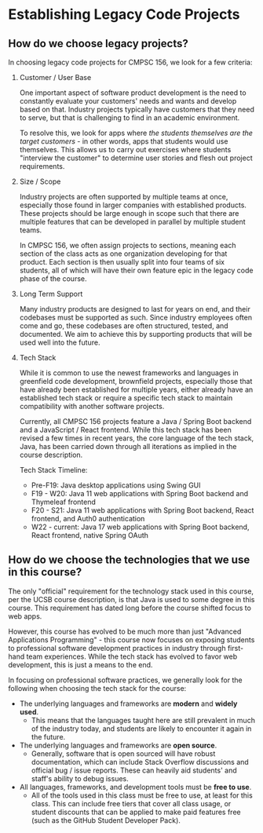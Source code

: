# Establishing Legacy Code Projects

## How do we choose legacy projects?

In choosing legacy code projects for CMPSC 156, we look for a few criteria:

1. Customer / User Base

    One important aspect of software product development is the need to constantly evaluate your customers' needs and wants and develop based on that. Industry projects typically have customers that they need to serve, but that is challenging to find in an academic environment. 
    
    To resolve this, we look for apps where *the students themselves are the target customers* - in other words, apps that students would use themselves. This allows us to carry out exercises where students "interview the customer" to determine user stories and flesh out project requirements.

2. Size / Scope

    Industry projects are often supported by multiple teams at once, especially those found in larger companies with established products. These projects should be large enough in scope such that there are multiple features that can be developed in parallel by multiple student teams. 

    In CMPSC 156, we often assign projects to sections, meaning each section of the class acts as one organization developing for that product. Each section is then usually split into four teams of six students, all of which will have their own feature epic in the legacy code phase of the course.

3. Long Term Support

    Many industry products are designed to last for years on end, and their codebases must be supported as such. Since industry employees often come and go, these codebases are often structured, tested, and documented. We aim to achieve this by supporting products that will be used well into the future.

4. Tech Stack

    While it is common to use the newest frameworks and languages in greenfield code development, brownfield projects, especially those that have already been established for multiple years, either already have an established tech stack or require a specific tech stack to maintain compatibility with another software projects.

    Currently, all CMPSC 156 projects feature a Java / Spring Boot backend and a JavaScript / React frontend. While this tech stack has been revised a few times in recent years, the core language of the tech stack, Java, has been carried down through all iterations as implied in the course description.

    Tech Stack Timeline:
    * Pre-F19: Java desktop applications using Swing GUI
    * F19 - W20: Java 11 web applications with Spring Boot backend and Thymeleaf frontend
    * F20 - S21: Java 11 web applications with Spring Boot backend, React frontend, and Auth0 authentication
    * W22 - current: Java 17 web applications with Spring Boot backend, React frontend, native Spring OAuth

## How do we choose the technologies that we use in this course?

The only "official" requirement for the technology stack used in this course, per the UCSB course description, is that Java is used to some degree in this course. This requirement has dated long before the course shifted focus to web apps.

However, this course has evolved to be much more than just "Advanced Applications Programming" - this course now focuses on exposing students to professional software development practices in industry through first-hand team experiences. While the tech stack has evolved to favor web development, this is just a means to the end.

In focusing on professional software practices, we generally look for the following when choosing the tech stack for the course:

* The underlying languages and frameworks are **modern** and **widely used**.
  * This means that the languages taught here are still prevalent in much of the industry today, and students are likely to encounter it again in the future.
* The underlying languages and frameworks are **open source**.
  * Generally, software that is open sourced will have robust documentation, which can include Stack Overflow discussions and official bug / issue reports. These can heavily aid students' and staff's ability to debug issues.
* All languages, frameworks, and development tools must be **free to use**.
  * All of the tools used in this class must be free to use, at least for this class. This can include free tiers that cover all class usage, or student discounts that can be applied to make paid features free (such as the GitHub Student Developer Pack).
